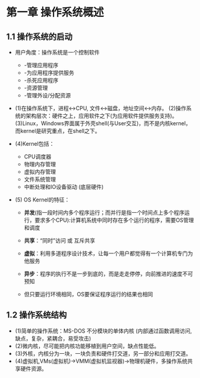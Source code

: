 # 第一章 操作系统概述

## 1.1 操作系统的启动

- 用户角度：操作系统是一个控制软件

  - -管理应用程序
  - -为应用程序提供服务
  - -杀死应用程序
  - -资源管理
  - -管理外设/分配资源

- (1)在操作系统下，进程<->CPU, 文件<->磁盘，地址空间<->内存。
  (2)操作系统的架构层次：硬件之上，应用软件之下(为应用软件提供服务支持)。
  (3)Linux，Windows界面属于外壳shell(与User交互)，而不是内核kernel，而kernel是研究重点，在shell之下。

- (4)Kernel包括：

  - CPU调度器
  - 物理内存管理
  - 虚拟内存管理
  - 文件系统管理
  - 中断处理和IO设备驱动 (底层硬件)

- (5) OS Kernel的特征：

  - **并发**(指一段时间内多个程序运行；而并行是指一个时间点上多个程序运行，要求多个CPU):计算机系统中同时存在多个运行的程序，需要OS管理和调度

  - **共享**：“同时”访问 或 互斥共享
  - **虚拟**：利用多道程序设计技术，让每一个用户都觉得有一个计算机专门为他服务
  - **异步**：程序的执行不是一步到底的，而是走走停停，向前推进的速度不可预知
  - 但只要运行环境相同，OS要保证程序运行的结果也相同

## 1.2 操作系统结构

- (1)简单的操作系统：MS-DOS 不分模块的单体内核 (内部通过函数调用访问,缺点，复杂，紧耦合，易受攻击)
- (2)微内核，尽可能把内核功能移植到用户空间，缺点性能低。
- (3)外核，内核分为一块，一块负责和硬件打交道，另一部分和应用打交道。
- (4)虚拟机,VMs(虚拟机)->VMM(虚拟机监视器)->物理机硬件，多操作系统共享硬件资源。
  